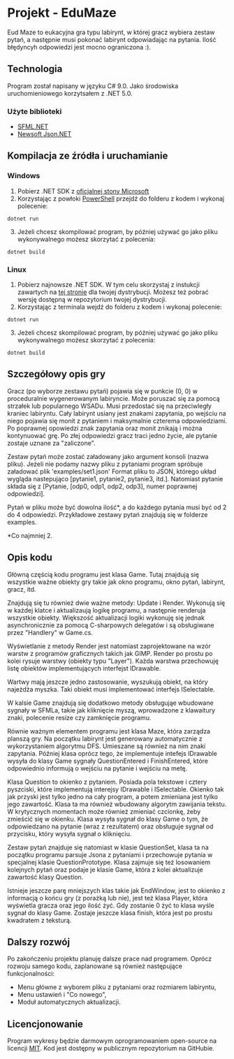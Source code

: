 # Projekt - EduMaze

Eud Maze to eukacyjna gra typu labirynt, w której gracz wybiera zestaw pytań, a następnie musi pokonać labirynt odpowiadając na pytania. Ilość błędyncyh odpowiedzi jest mocno ograniczona :).

## Technologia

Program został napisany w języku C# 9.0. Jako środowiska uruchomieniowego korzytsałem z .NET 5.0.

### Użyte biblioteki

- [SFML.NET](https://www.nuget.org/packages/SFML.Net/)
- [Newsoft Json.NET](https://www.nuget.org/packages/Newtonsoft.Json/)

## Kompilacja ze źródła i uruchamianie

### Windows

1. Pobierz .NET SDK z [oficjalnej stony Microsoft](https://dotnet.microsoft.com/download)
2. Korzystając z powłoki [PowerShell](https://docs.microsoft.com/pl-pl/powershell/) przejdź do folderu z kodem i wykonaj polecenie:

```pwsh=
dotnet run
```

3. Jeżeli chcesz skompilować program, by później używać go jako pliku wykonywalnego możesz skorzytać z polecenia:

```pwsh=
dotnet build
```

### Linux

1. Pobierz najnowsze .NET SDK. W tym celu skorzystaj z instukcji zawartych na [tej stronie](https://docs.microsoft.com/pl-pl/dotnet/core/install/linux) dla twojej dystrybucji. Możesz też pobrać wersję dostępną w repozytorium twojej dystrybucji.
2. Korzystając z terminala wejdź do folderu z kodem i wykonaj polecenie:

```bash=
dotnet run
```

3. Jeżeli chcesz skompilować program, by później używać go jako pliku wykonywalnego możesz skorzytać z polecenia:

```bash=
dotnet build
```

## Szczegółowy opis gry

Gracz (po wyborze zestawu pytań) pojawia się w punkcie (0, 0) w proceduralnie wygenerowanym labiryncie. Może poruszać się za pomocą strzałek lub popularnego WSADu. Musi przedostać się na przeciwległy kraniec labiryntu. Cały labirynt usiany jest znakami zapytania, po wejściu na niego pojawia się monit z pytaniem i maksymalnie czterema odpowiedziami. Po poprawnej opowiedzi znak zapytania oraz monit znikają i można kontynuować grę. Po złej odpowiedzi gracz traci jedno życie, ale pytanie zostaje uznane za "zaliczone".

Zestaw pytań może zostać załadowany jako argument konsoli (nazwa pliku). Jeżeli nie podamy nazwy pliku z pytaniami program spróbuje załadować plik 'examples/set1.json' Format pliku to JSON, którego układ wygląda nastepująco [pytanie1, pytanie2, pytanie3, itd.]. Natomiast pytanie składa się z [Pytanie, [odp0, odp1, odp2, odp3], numer poprawnej odpowiedzi].

Pytań w pliku może być dowolna ilość*, a do każdego pytania musi być od 2 do 4 odpowiedzi. Przykładowe zestawy pytań znajdują się w folderze examples.

*Co najmniej 2.

## Opis kodu

Główną częścią kodu programu jest klasa Game. Tutaj znajdują się wszystkie ważne obiekty gry takie jak okno programu, okno pytań, labirynt, gracz, itd.

Znajdują się tu również dwie ważne metody: Update i Render. Wykonują się w każdej klatce i aktualizaują logikę programu, a następnie renderuja wszystkie obiekty. Większość aktualizacji logiki wykonuję się jednak asynchronicznie za pomocą C-sharpowych delegatów i są obsługiwane przez "Handlery" w Game.cs.

Wyświetlanie z metody Render jest natomiast zaprojektowane na wzór warstw z programów graficznych takich jak GIMP. Render po prostu po kolei rysuje warstwy (obiekty typu "Layer"). Każda warstwa przechowuję listę obiektów implementujących interfejst IDrawable.

Wartwy mają jeszcze jedno zastosowanie, wyszukują obiekt, na który najeżdża myszka. Taki obiekt musi implementować interfejs ISelectable.

W kalsie Game znajdują się dodatkowo metody obsługująe wbudowane sygnały w SFMLa, takie jak kliknięcie myszą, wprowadzone z klawaitury znaki, polecenie resize czy zamknięcie programu.

Równie ważnym elementem programu jest klasa Maze, która zarządza planszą gry. Na początku labirynt jest generowany automatycznie z wykorzystaniem algorytmu DFS. Umieszane są również na nim znaki zapytania. Później klasa oprócz tego, że implementuje intefejs IDrawable wysyła do klasy Game sygnały QuestionEntered i FinishEntered, które odpowiednio informują o wejściu na pytanie i wejściu na metę.

Klasa Question to okienko z pytaniem. Posiada pola tekstowe i cztery pyszciski, które implementują interejsy IDrawable i ISelectable. Okienko tak jak przyski jest tylko jedno na cały program, a potem zmieniana jest tylko jego zawartość. Klasa ta ma również wbudowany algorytm zawijania tekstu. W krytycznych momentach może również zmieniać czcionkę, żeby zmieścić się w okienku. Klasa wysyła sygnał do klasy Game o tym, że odpowiedzano na pytanie (wraz z rezultatem) oraz obsługuje sygnał od przycisku, który wysyła sygnał o kliknięciu.

Zestaw pytań znajduje się natomiast w klasie QuestionSet, klasa ta na początku programu parsuje Jsona z pytaniami i przechowuje pytania w specjalnej klasie QuestionPrototype. Klasa zajmuje się też losowaniem kolejnych pytań oraz podaje je klasie Game, która z kolei aktualizuje zawartość klasy Question.

Istnieje jeszcze parę mniejszych klas takie jak EndWindow, jest to okienko z informacją o końcu gry (z porażką lub nie), jest też klasa Player, która wyświetla gracza oraz jego ilość żyć. Gdy zostanie 0 żyć to klasa wyśle sygnał do klasy Game. Zostaje jeszcze klasa finish, która jest po prostu kwadratem z teksturą.

## Dalszy rozwój

Po zakończeniu projektu planuję dalsze prace nad programem. Oprócz rozwoju samego kodu, zaplanowane są również następujące funkcjonalności:

- Menu główne z wyborem pliku z pytaniami oraz rozmiarem labiryntu,
- Menu ustawień i "Co nowego",
- Moduł automatycznych aktualizacji.

## Licencjonowanie

Program wykresy będzie darmowym oprogramowaniem open-source na licencji [MIT](./LICENSE). Kod jest dostępny w publicznym repozytorium na GitHubie.
